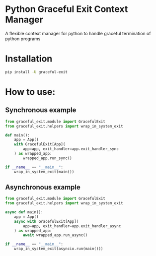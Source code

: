 # Python Graceful Exit Context Manager

A flexible context manager for python to handle graceful termination of python programs



# Installation

```bash
pip install -U graceful-exit
```


# How to use:

## Synchronous example
```python
from graceful_exit.module import GracefulExit
from graceful_exit.helpers import wrap_in_system_exit

def main():
    app = App()
    with GracefulExit[App](
        app=app, exit_handler=app.exit_handler_sync
    ) as wrapped_app:
        wrapped_app.run_sync()

if __name__ == "__main__":
    wrap_in_system_exit(main())
```
## Asynchronous example
```python
from graceful_exit.module import GracefulExit
from graceful_exit.helpers import wrap_in_system_exit

async def main():
    app = App()
    async with GracefulExit[App](
        app=app, exit_handler=app.exit_handler_async
    ) as wrapped_app:
        await wrapped_app.run_async()

if __name__ == "__main__":
    wrap_in_system_exit(asyncio.run(main()))
```